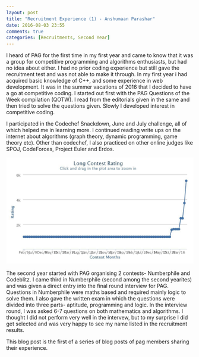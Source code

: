 ```yaml
---
layout: post
title: "Recruitment Experience (1) - Anshumaan Parashar"
date: 2016-08-03 23:55
comments: true
categories: [Recruitments, Second Year] 
---
```


I heard of PAG for the first time in my first year and came to know that it was a group for competitive programming and algorithms enthusiasts, but had no idea about either. I had no prior coding experience but still gave the recruitment test and was not able to make it through. In my first year i had acquired basic knowledge of C++, and some experience in web development. It was in the summer vacations of 2016 that I decided to have a go at competitive coding. I started out first with the PAG Questions of the Week compilation (QOTW). I read from the editorials given in the same and then tried to solve the questions given. Slowly I developed interest in competitive coding.

I participated in the Codechef Snackdown, June and July challenge, all of which helped me in learning more. I continued reading write ups on the internet about algorithms (graph theory, dynamic programming, game theory etc). Other than codechef, I also practiced on other online judges like SPOJ, CodeForces, Project Euler and Erdos. 

<img src = "./images/posts/recruitment/anshumaan.jpg">

The second year started with PAG organising 2 contests- Numberphile and Codeblitz. I came third in Numberphile (second among the second yearites) and was given a direct entry into the final round interview for PAG. Questions in Numberphile were maths based and required mainly logic to solve them. I also gave the written exam in which the questions were divided into three parts- aptitude, programming and logic. In the interview round, I was asked 6-7 questions on both mathematics and algorithms. I thought I did not perform very well in the intervew, but to my surprise I did get selected and was very happy to see my name listed in the recruitment results.

This blog post is the first of a series of blog posts of pag members sharing their experience.